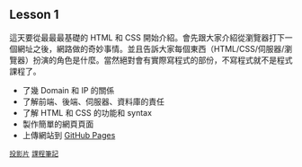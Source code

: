 ## Lesson 1

這天要從最最最基礎的 HTML 和 CSS 開始介紹。會先跟大家介紹從瀏覽器打下一個網址之後，網路做的奇妙事情。並且告訴大家每個東西（HTML/CSS/伺服器/瀏覽器）扮演的角色是什麼。當然絕對會有實際寫程式的部份，不寫程式就不是程式課程了。

- 了幾 Domain 和 IP 的關係
- 了解前端、後端、伺服器、資料庫的責任
- 了解 HTML 和 CSS 的功能和 syntax
- 製作簡單的網頁頁面
- 上傳網站到 [GitHub Pages](https://pages.github.com)

[`投影片`](https://speakerdeck.com/muan/project-lab-squirrel-number-1)
[`課程筆記`](https://gist.github.com/muan/2383d8f8700ba363cfe8)
